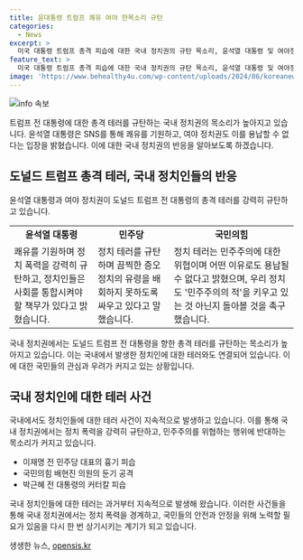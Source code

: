 ```yaml
---
title: 윤대통령 트럼프 쾌유 여야 한목소리 규탄
categories:
  - News
excerpt: >
  미국 대통령 트럼프 총격 피습에 대한 국내 정치권의 규탄 목소리, 윤석열 대통령 및 여야정치인 SNS 글과 발언을 통해 강조. 민주주의를 위협하는 정치 폭력을 강력 규탄하며, 국내에서도 이를 통해 정치 테러에 대한 경각심을 요구. 과거에도 정치인들의 피습 사례 속출하며, 강력한 규탄과 예방이 필요하다는 목소리 확산.
feature_text: >
  미국 대통령 트럼프 총격 피습에 대한 국내 정치권의 규탄 목소리, 윤석열 대통령 및 여야정치인 SNS 글과 발언을 통해 강조. 민주주의를 위협하는 정치 폭력을 강력 규탄하며, 국내에서도 이를 통해 정치 테러에 대한 경각심을 요구. 과거에도 정치인들의 피습 사례 속출하며, 강력한 규탄과 예방이 필요하다는 목소리 확산.
image: 'https://www.behealthy4u.com/wp-content/uploads/2024/06/koreanews.jpg'
---
```


<p><img src="https://www.behealthy4u.com/wp-content/uploads/2024/06/koreanews.jpg" alt="info 속보" /></p>

<p>트럼프 전 대통령에 대한 총격 테러를 규탄하는 국내 정치권의 목소리가 높아지고 있습니다. 윤석열 대통령은 SNS를 통해 쾌유를 기원하고, 여야 정치권도 이를 용납할 수 없다는 입장을 밝혔습니다. 이에 대한 국내 정치권의 반응을 알아보도록 하겠습니다. </p>

<h2 data-ke-size="size26">도널드 트럼프 총격 테러, 국내 정치인들의 반응</h2>

<p data-ke-size="size16">윤석열 대통령과 여야 정치권이 도널드 트럼프 전 대통령의 총격 테러를 강력히 규탄하고 있습니다.</p>

<table>
    <tbody>
        <tr>
            <td style="text-align: center; height: 17px;"><b>윤석열 대통령</b></td>
            <td style="text-align: center; height: 17px;"><b>민주당</b></td>
            <td style="text-align: center; height: 17px;"><b>국민의힘</b></td>
        </tr>
        <tr>
            <td>쾌유를 기원하며 정치 폭력을 강력히 규탄하고, 정치인들은 사회를 통합시켜야 할 책무가 있다고 밝혔습니다.</td>
            <td>정치 테러를 규탄하며 끔찍한 증오 정치의 유령을 배회하지 못하도록 싸우고 있다고 말했습니다.</td>
            <td>정치 테러는 민주주의에 대한 위협이며 어떤 이유로도 용납될 수 없다고 밝혔으며, 우리 정치도 '민주주의의 적'을 키우고 있는 것 아닌지 돌아볼 것을 촉구했습니다.</td>
        </tr>
    </tbody>
</table>

<p data-ke-size="size16">국내 정치권에서는 도널드 트럼프 전 대통령을 향한 총격 테러를 규탄하는 목소리가 높아지고 있습니다. 이는 국내에서 발생한 정치인에 대한 테러와도 연결되어 있습니다. 이에 대한 국민들의 관심과 우려가 커지고 있는 상황입니다.</p>

<h2 data-ke-size="size26">국내 정치인에 대한 테러 사건</h2>

<p data-ke-size="size16">국내에서도 정치인들에 대한 테러 사건이 지속적으로 발생하고 있습니다. 이를 통해 국내 정치권에서는 정치 폭력을 강력히 규탄하고, 민주주의를 위협하는 행위에 반대하는 목소리가 커지고 있습니다.</p>

<ul>
    <li>이재명 전 민주당 대표의 흉기 피습</li>
    <li>국민의힘 배현진 의원의 둔기 공격</li>
    <li>박근혜 전 대통령의 커터칼 피습</li>
</ul>

<p data-ke-size="size16">국내 정치인들에 대한 테러는 과거부터 지속적으로 발생해 왔습니다. 이러한 사건들을 통해 국내 정치권에서는 정치 폭력을 경계하고, 국민들의 안전과 안정을 위해 노력할 필요가 있음을 다시 한 번 상기시키는 계기가 되고 있습니다.</p>
생생한 뉴스, <a href="https://opensis.kr" rel="dofollow">opensis.kr</a>


